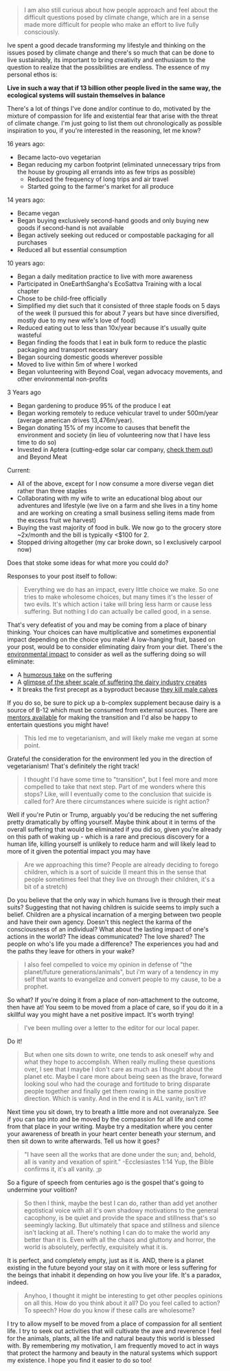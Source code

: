 > I am also still curious about how people approach and feel about the difficult questions posed by climate change, which are in a sense made more difficult for people who make an effort to live fully consciously.

Ive spent a good decade transforming my lifestyle and thinking on the issues posed by climate change and there's so much that can be done to live sustainably, its important to bring creativity and enthusiasm to the question to realize that the possibilities are endless.
The essence of my personal ethos is: 

**Live in such a way that if 13 billion other people lived in the same way, the ecological systems will sustain themselves in balance**

There's a lot of things I've done and/or continue to do, motivated by the mixture of compassion for life and existential fear that arise with the threat of climate change. I'm just going to list them out chronologically as possible inspiration to you, if you're interested in the reasoning, let me know?

16 years ago:
 - Became lacto-ovo vegetarian 
 - Began reducing my carbon footprint (eliminated unnecessary trips from the house by grouping all errands into as few trips as possible)
	 - Reduced the frequency of long trips and air travel
	 - Started going to the farmer's market for all produce

 14 years ago:
  - Became vegan
  - Began buying exclusively second-hand goods and only buying new goods if second-hand is not available
  - Began actively seeking out reduced or compostable packaging for all purchases
  - Reduced all but essential consumption

10 years ago:
- Began a daily meditation practice to live with more awareness
- Participated in OneEarthSangha's EcoSattva Training with a local chapter
- Chose to be child-free officially
- Simplified my diet such that it consisted of three staple foods on 5 days of the week (I pursued this for about 7 years but have since diversified, mostly due to my new wife's love of food)
- Reduced eating out to less than 10x/year because it's usually quite wasteful
- Began finding the foods that I eat in bulk form to reduce the plastic packaging and transport necessary
- Began sourcing domestic goods wherever possible
- Moved to live within 5m of where I worked
- Began volunteering with Beyond Coal, vegan advocacy movements, and other environmental non-profits

3 Years ago
- Began gardening to produce 95% of the produce I eat
- Began working remotely to reduce vehicular travel to under 500m/year (average american drives 13,476m/year).
- Began donating 15% of my income to causes that benefit the environment and society (in lieu of volunteering now that I have less time to do so)
- Invested in Aptera (cutting-edge solar car company, [check them out](https://aptera.us/?utm_campaign=apterapreorder_2023&utm_medium=search&utm_source=google&utm_content=brand&gclid=CjwKCAjwjOunBhB4EiwA94JWsEDZJGDk3NVeaBIkfM5j0fvhvpBw5uV1eXJ0BBkM6lfL_elmCCaeqBoCduYQAvD_BwE)) and Beyond Meat

Current:
- All of the above, except for I now consume a more diverse vegan diet rather than three staples
- Collaborating with my wife to write an educational blog about our adventures and lifestyle (we live on a farm and she lives in a tiny home and are working on creating a small business selling items made from the excess fruit we harvest)
- Buying the vast majority of food in bulk. We now go to the grocery store ~2x/month and the bill is typically <$100 for 2.
- Stopped driving altogether (my car broke down, so I exclusively carpool now)

Does that stoke some ideas for what more you could do?

Responses to your post itself to follow:

> Everything we do has an impact, every little choice we make. So one tries to make wholesome choices, but many times it's the lesser of two evils. It's which action i take will bring less harm or cause less suffering. But nothing I do can actually be called good, in a sense.

That's very defeatist of you and may be coming from a place of binary thinking. Your choices can have multiplicative and sometimes exponential impact depending on the choice you make! A low-hanging fruit, based on your post, would be to consider eliminating dairy from your diet. There's the [environmental impact](https://www.ncbi.nlm.nih.gov/pmc/articles/PMC8657189/#:~:text=Intensive%20dairy%20production%20also%20affects,high%20cattle%20numbers%20including%20overgrazing.) to consider as well as the suffering doing so will eliminate:
 - A [humorous take](https://www.instagram.com/p/Ct6tnM8Ms6x/) on the suffering
 - A [glimpse of the sheer scale of suffering the dairy industry creates](https://www.facebook.com/garytvcom/videos/283781445542917/)
 - It breaks the first precept as a byproduct because [they kill male calves](https://drive.google.com/drive/u/2/my-drive)

If you do so, be sure to pick up a b-complex supplement because dairy is a source of B-12 which must be consumed from external sources. There are [mentors available](https://veganoutreach.org/vegan-mentorship-program/) for making the transition and I'd also be happy to entertain questions you might have!

>This led me to vegetarianism, and will likely make me vegan at some point. 

Grateful the consideration for the environment led you in the direction of vegetarianism! That's definitely the right track!

> I thought I'd have some time to "transition", but I feel more and more compelled to take that next step. Part of me wonders where this stops? Like, will I eventually come to the conclusion that suicide is called for? Are there circumstances where suicide is right action? 

Well if you're Putin or Trump, arguably you'd be reducing the net suffering pretty dramatically by offing yourself. Maybe think about it in terms of the overall suffering that would be eliminated if you did so, given you're already on this path of waking up - which is a rare and precious discovery for a human life, killing yourself is unlikely to reduce harm and will likely lead to more of it given the potential impact you may have

> Are we approaching this time? People are already deciding to forego children, which is a sort of suicide (I meant this in the sense that people sometimes feel that they live on through their children, it's a bit of a stretch)

Do you believe that the only way in which humans live is through their meat suits? Suggesting that not having children is suicide seems to imply such a belief. Children are a physical incarnation of a merging between two people and have their own agency. 
Doesn't this neglect the karma of the consciousness of an individual?
What about the lasting impact of one's actions in the world? The ideas communicated? The love shared? The people on who's life you made a difference? The experiences you had and the paths they leave for others in your wake?

> I also feel compelled to voice my opinion in defense of "the planet/future generations/animals", but i'm wary of a tendency in my self that wants to evangelize and convert people to my cause, to be a prophet. 

So what? If you're doing it from a place of non-attachment to the outcome, then have at! You seem to be moved from a place of care, so if you do it in a skillful way you might have a net positive impact. It's worth trying!

> I've been mulling over a letter to the editor for our local paper. 

Do it!

> But when one sits down to write, one tends to ask oneself why and what they hope to accomplish. When really mulling these questions over, I see that I maybe I don't care as much as I thought about the planet etc. Maybe I care more about being seen as the brave, forward looking soul who had the courage and fortitude to bring disparate people together and finally get them rowing in the same positive direction. Which is vanity. And in the end it is ALL vanity, isn't it?

Next time you sit down, try to breath a little more and not overanalyze. See if you can tap into and be moved by the compassion for all life and come from that place in your writing. Maybe try a meditation where you center your awareness of breath in your heart center beneath your sternum, and then sit down to write afterwards. Tell us how it goes?

> "I have seen all the works that are done under the sun; and, behold, all is vanity and vexation of spirit." -Ecclesiastes 1:14
Yup, the Bible confirms it, it's all vanity. ;p

So a figure of speech from centuries ago is the gospel that's going to undermine your volition?

> So then I think, maybe the best I can do, rather than add yet another egotistical voice with all it's own shadowy motivations to the general cacophony, is be quiet and provide the space and stillness that's so seemingly lacking. But ultimately that space and stillness and silence isn't lacking at all. There's nothing I can do to make the world any better than it is. Even with all the chaos and gluttony and horror, the world is absolutely, perfectly, exquisitely what it is.

It is perfect, and completely empty, just as it is. AND, there is a planet existing in the future beyond your stay on it with more or less suffering for the beings that inhabit it depending on how you live your life. It's a paradox, indeed.  

> Anyhoo, I thought it might be interesting to get other peoples opinions on all this. How do you think about it all? Do you feel called to action? To speech? How do you know if these calls are wholesome?

I try to allow myself to be moved from a place of compassion for all sentient life. I try to seek out activities that will cultivate the awe and reverence I feel for the animals, plants, all the life and natural beauty this world is blessed with. By remembering my motivation, I am frequently moved to act in ways that protect the harmony and beauty in the natural systems which support my existence. I hope you find it easier to do so too!
